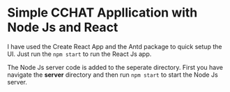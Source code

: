 # Simple CCHAT Appllication with Node Js and React
I have used the Create React App and the Antd package to quick setup the UI.
Just run the ```npm start``` to run the React Js app.

The Node Js server code is added to the seperate directory. First you have navigate the **server** directory and then run ```npm start``` to start the Node Js server.
